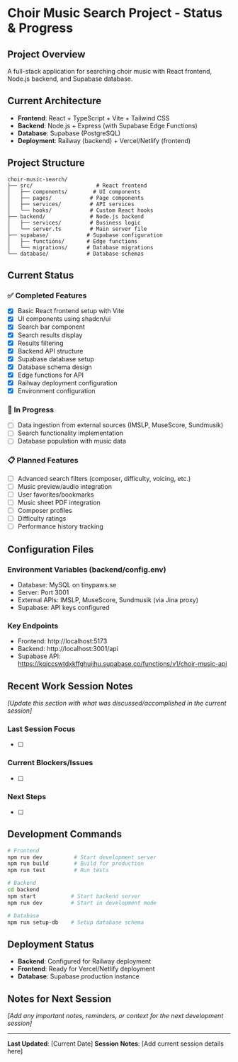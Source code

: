 # Choir Music Search Project - Status & Progress

## Project Overview
A full-stack application for searching choir music with React frontend, Node.js backend, and Supabase database.

## Current Architecture
- **Frontend**: React + TypeScript + Vite + Tailwind CSS
- **Backend**: Node.js + Express (with Supabase Edge Functions)
- **Database**: Supabase (PostgreSQL)
- **Deployment**: Railway (backend) + Vercel/Netlify (frontend)

## Project Structure
```
choir-music-search/
├── src/                    # React frontend
│   ├── components/        # UI components
│   ├── pages/            # Page components
│   ├── services/         # API services
│   └── hooks/            # Custom React hooks
├── backend/              # Node.js backend
│   ├── services/         # Business logic
│   └── server.ts         # Main server file
├── supabase/            # Supabase configuration
│   ├── functions/       # Edge functions
│   └── migrations/      # Database migrations
└── database/            # Database schemas
```

## Current Status

### ✅ Completed Features
- [x] Basic React frontend setup with Vite
- [x] UI components using shadcn/ui
- [x] Search bar component
- [x] Search results display
- [x] Results filtering
- [x] Backend API structure
- [x] Supabase database setup
- [x] Database schema design
- [x] Edge functions for API
- [x] Railway deployment configuration
- [x] Environment configuration

### 🔄 In Progress
- [ ] Data ingestion from external sources (IMSLP, MuseScore, Sundmusik)
- [ ] Search functionality implementation
- [ ] Database population with music data

### 📋 Planned Features
- [ ] Advanced search filters (composer, difficulty, voicing, etc.)
- [ ] Music preview/audio integration
- [ ] User favorites/bookmarks
- [ ] Music sheet PDF integration
- [ ] Composer profiles
- [ ] Difficulty ratings
- [ ] Performance history tracking

## Configuration Files

### Environment Variables (backend/config.env)
- Database: MySQL on tinypaws.se
- Server: Port 3001
- External APIs: IMSLP, MuseScore, Sundmusik (via Jina proxy)
- Supabase: API keys configured

### Key Endpoints
- Frontend: http://localhost:5173
- Backend: http://localhost:3001/api
- Supabase API: https://kqjccswtdxkffghuijhu.supabase.co/functions/v1/choir-music-api

## Recent Work Session Notes
*[Update this section with what was discussed/accomplished in the current session]*

### Last Session Focus
- [ ] 

### Current Blockers/Issues
- [ ] 

### Next Steps
- [ ] 

## Development Commands
```bash
# Frontend
npm run dev          # Start development server
npm run build        # Build for production
npm run test         # Run tests

# Backend
cd backend
npm start           # Start backend server
npm run dev         # Start in development mode

# Database
npm run setup-db    # Setup database schema
```

## Deployment Status
- **Backend**: Configured for Railway deployment
- **Frontend**: Ready for Vercel/Netlify deployment
- **Database**: Supabase production instance

## Notes for Next Session
*[Add any important notes, reminders, or context for the next development session]*

---
**Last Updated**: [Current Date]
**Session Notes**: [Add current session details here]


